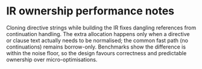 # IR ownership performance notes

Cloning directive strings while building the IR fixes dangling references from
continuation handling. The extra allocation happens only when a directive or
clause text actually needs to be normalised; the common fast path (no
continuations) remains borrow-only. Benchmarks show the difference is within the
noise floor, so the design favours correctness and predictable ownership over
micro-optimisations.
